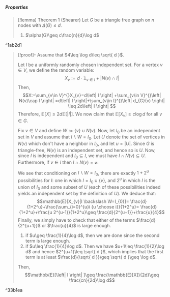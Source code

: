 
##### Properties
> [!lemma] Theorem 1 (Shearer)
> Let $G$ be a triangle free graph on $n$ nodes with $\Delta(G)\leq d$.
> 1. $\alpha(G)\geq c\frac{n}{d}\log d$

^1ab2d1

> [!proof]-
> Assume that $4\leq \log d\leq \sqrt{ d }$.
> 
> Let $I$ be a uniformly randomly chosen independent set. For a vertex $v\in V$, we define the random variable: $$X_{v}:=d \cdot \mathbb{1}_{v\in I}+\left| N(v)\cap I \right| $$Then, $$X:=\sum_{v\in V}^{}X_{v}=d\left| I \right| +\sum_{v\in V}^{}\left| N(v)\cap I \right| =d\left| I \right|+\sum_{v\in I}^{}\left| d_{G}(v) \right| \leq 2d\left| I \right|  $$Therefore, $\mathbb{E}[X]\leq 2d\mathbb{E}[\left| I \right|]$. We now claim that $\mathbb{E}[{X_{v}}]\geq c \log d$ for all $v\in G$. 
> 
> Fix $v\in V$ and define $W:=\{ v \}\cup N(v)$. Now, let $I_{0}$ be an independent set in $V$ and assume that $I \backslash W=I_{0}$. Let $U$ denote the set of vertices in $N(v)$ which don't have a neighbor in $I_{0}$, and let $u=\left| U \right|$. Since $G$ is triangle-free, $N(v)$ is an independent set, and hence so is $U$. Now, since $I$ is independent and $I_{0}\subseteq I$,  we must have $I \cap N(v)\subseteq U$. Furthermore, if $v\in I$ then $I\cap N(v)=\varnothing$. 
> 
> We see that conditioning on $I \backslash W=I_{0}$, there are exactly $1+2^u$ possibilities for $I$: one in which $I=I_{0}\cup \{ v \}$, and $2^u$ in which $I$ is the union of $I_{0}$ and some subset of $U$ (each of these possibilities indeed yields an independent set by the definition of $U$). We deduce that: $$\mathbb{E}[X_{v}|I \backslash W=I_{0}]= \frac{d}{1+2^u}+\frac{\sum_{i=0}^{u}i {u \choose i}}{1+2^u}= \frac{d}{1+2^u}+\frac{u 2^{u-1}}{1+2^u}\geq \frac{d}{2^{u+1}}+\frac{u}{4}$$ 
> Finally, we simply have to check that either of the terms $\frac{d}{2^{u+1}}$ or $\frac{u}{4}$ is large enough. 
> 1. if $u\geq \frac{1}{4}\log d$, then we are done since the second term is large enough. 
> 2. if $u\leq \frac{1}{4}\log d$. Then we have $u+1\leq \frac{1}{2}\log d$ and hence $2^{u+1}\leq \sqrt{ d }$, which implies that the first term is at least $\frac{d}{\sqrt{ d }}\geq \sqrt{ d }\geq \log d$.
> 
> Then, $$\mathbb{E}[\left| I \right| ]\geq \frac{\mathbb{E}[X]}{2d}\geq \frac{cn}{2d}\log d$$

^33b1ea
